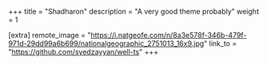 +++
title = "Shadharon"
description = "A very good theme probably"
weight = 1

[extra]
remote_image = "https://i.natgeofe.com/n/8a3e578f-346b-479f-971d-29dd99a6b699/nationalgeographic_2751013_16x9.jpg"
link_to = "https://github.com/syedzayyan/well-ts"
+++
